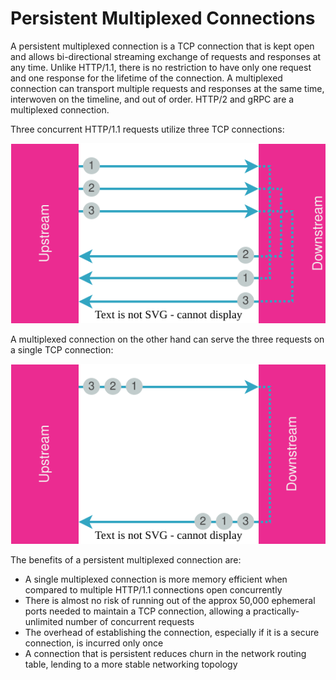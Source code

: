 # Persistent Multiplexed Connections

A persistent multiplexed connection is a TCP connection that is kept open and allows bi-directional streaming exchange of requests and responses at any time. Unlike HTTP/1.1, there is no restriction to have only one request and one response for the lifetime of the connection. A multiplexed connection can transport multiple requests and responses at the same time, interwoven on the timeline, and out of order. HTTP/2 and gRPC are a multiplexed connection.

Three concurrent HTTP/1.1 requests utilize three TCP connections:

<img src="multiplexed-1.drawio.svg">
<p></p>

A multiplexed connection on the other hand can serve the three requests on a single TCP connection:

<img src="multiplexed-2.drawio.svg">
<p></p>

The benefits of a persistent multiplexed connection are:
* A single multiplexed connection is more memory efficient when compared to multiple HTTP/1.1 connections open concurrently
* There is almost no risk of running out of the approx 50,000 ephemeral ports needed to maintain a TCP connection, allowing a practically-unlimited number of concurrent requests
* The overhead of establishing the connection, especially if it is a secure connection, is incurred only once
* A connection that is persistent reduces churn in the network routing table, lending to a more stable networking topology
